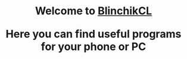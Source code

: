 <h1 align="center">Welcome to <a href="https://daniilshat.ru/" target="_blank">BlinchikCL</a>


  
Here you can find useful programs for your phone or PC

